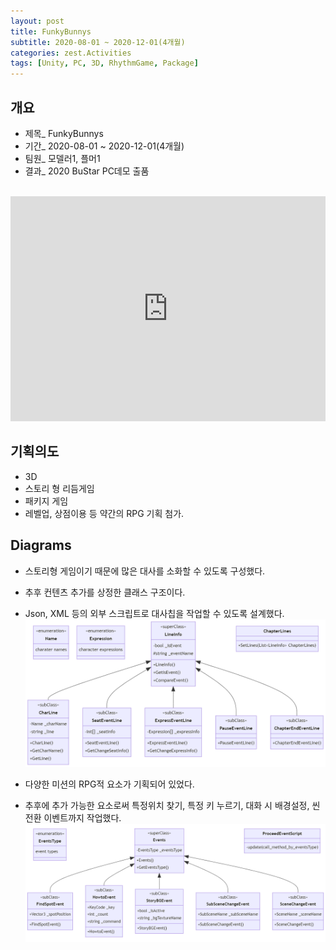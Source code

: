 ```yaml
---
layout: post
title: FunkyBunnys
subtitle: 2020-08-01 ~ 2020-12-01(4개월)
categories: zest.Activities  
tags: [Unity, PC, 3D, RhythmGame, Package]  
---
```


## 개요  
- 제목_ FunkyBunnys  
- 기간_ 2020-08-01 ~ 2020-12-01(4개월) 
- 팀원_ 모델러1, 플머1  
- 결과_ 2020 BuStar PC데모 출품  
<br>

<iframe style="displey:block; width:100%; hetght:100%;" width="640" height="360" src="https://www.youtube.com/embed/8Ijv0P6j-Pg" title="YouTube video player" frameborder="0" allow="accelerometer; autoplay; clipboard-write; encrypted-media; gyroscope; picture-in-picture" allowfullscreen></iframe>

## 기획의도  
- 3D  
- 스토리 형 리듬게임  
- 패키지 게임  
- 레벨업, 상점이용 등 약간의 RPG 기획 첨가.  

## Diagrams  
- 스토리형 게임이기 때문에 많은 대사를 소화할 수 있도록 구성했다.  
- 추후 컨텐츠 추가를 상정한 클래스 구조이다.  
- Json, XML 등의 외부 스크립트로 대사칩을 작업할 수 있도록 설계했다.  
[![Lines&Stories](https://raw.githubusercontent.com/SeungHyeon-Hong/SeungHyeon-Hong.github.io/main/assets/img/20200801_classdiagram_lineinfo.png)](https://raw.githubusercontent.com/SeungHyeon-Hong/SeungHyeon-Hong.github.io/main/assets/img/20200801_classdiagram_lineinfo.png)

- 다양한 미션의 RPG적 요소가 기획되어 있었다.
- 추후에 추가 가능한 요소로써 특정위치 찾기, 특정 키 누르기, 대화 시 배경설정, 씬 전환 이벤트까지 작업했다.
[![Events&Missions](https://raw.githubusercontent.com/SeungHyeon-Hong/SeungHyeon-Hong.github.io/main/assets/img/20200801_classdiagram_events.png)](https://raw.githubusercontent.com/SeungHyeon-Hong/SeungHyeon-Hong.github.io/main/assets/img/20200801_classdiagram_events.png)
